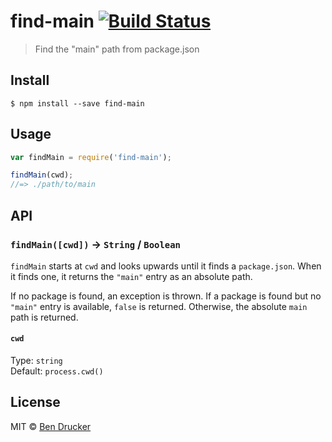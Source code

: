 # find-main [![Build Status](https://travis-ci.org/bendrucker/find-main.svg?branch=master)](https://travis-ci.org/bendrucker/find-main)

> Find the "main" path from package.json


## Install

```
$ npm install --save find-main
```


## Usage

```js
var findMain = require('find-main');

findMain(cwd);
//=> ./path/to/main
```

## API

### `findMain([cwd])` -> `String` / `Boolean`

`findMain` starts at `cwd` and looks upwards until it finds a `package.json`. When it finds one, it returns the `"main"` entry as an absolute path.

If no package is found, an exception is thrown. If a package is found but no `"main"` entry is available, `false` is returned. Otherwise, the absolute `main` path is returned.

#### `cwd`

Type: `string`  
Default: `process.cwd()`


## License

MIT © [Ben Drucker](http://bendrucker.me)
